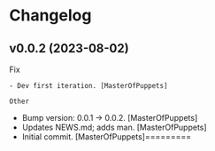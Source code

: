 Changelog
=========


v0.0.2 (2023-08-02)
-------------------

Fix
~~~
- Dev first iteration. [MasterOfPuppets]

Other
~~~~~
- Bump version: 0.0.1 → 0.0.2. [MasterOfPuppets]
- Updates NEWS.md; adds man. [MasterOfPuppets]
- Initial commit. [MasterOfPuppets]=========



